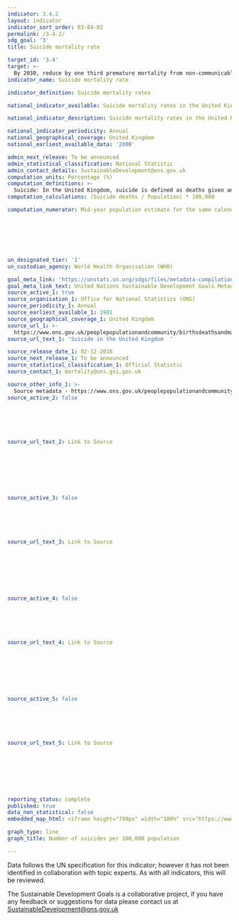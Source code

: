 ```yaml
---
indicator: 3.4.2
layout: indicator
indicator_sort_order: 03-04-02
permalink: /3-4-2/
sdg_goal: '3'
title: Suicide mortality rate

target_id: '3.4'
target: >-
  By 2030, reduce by one third premature mortality from non-communicable diseases through prevention and treatment and promote mental health and well-being
indicator_name: Suicide mortality rate

indicator_definition: Suicide mortality rates 

national_indicator_available: Suicide mortality rates in the United Kingdom 

national_indicator_description: Suicide mortality rates in the United Kingdom

national_indicator_periodicity: Annual
national_geographical_coverage: United Kingdom
national_earliest_available_data: '2000'

admin_next_release: To be announced
admin_statistical_classification: National Statistic
admin_contact_details: SustainableDevelopment@ons.gov.uk
computation_units: Percentage (%)
computation_definitions: >-
  Suicide: In the United Kingdom, suicide is defined as deaths given an underlying cause of intentional self-harm or injury/poisoning of undetermined intent. To calculate suicide mortality rates, we took the total number of registered suicides deaths in a year and divided by the population and multiplied by 100,000.
computation_calculations: (Suicide deaths / Population) * 100,000

computation_numerator: Mid-year population estimate for the same calendar year 







un_designated_tier: '1'
un_custodian_agency: World Health Organisation (WHO)

goal_meta_link: 'https://unstats.un.org/sdgs/files/metadata-compilation/Metadata-Goal-3.pdf'
goal_meta_link_text: United Nations Sustainable Development Goals Metadata (PDF 65.1 KB)
source_active_1: true
source_organisation_1: Office for National Statistics (ONS)
source_periodicity_1: Annual  
source_earliest_available_1: 1981
source_geographical_coverage_1: United Kingdom 
source_url_1: >-
  https://www.ons.gov.uk/peoplepopulationandcommunity/birthsdeathsandmarriages/deaths/datasets/suicidesintheunitedkingdomreferencetables
source_url_text_1: 'Suicide in the United Kingdom  '

source_release_date_1: 02-12-2016
source_next_release_1: To be announced
source_statistical_classification_1: Official Statistic
source_contact_1: mortality@ons.gsi.gov.uk   

source_other_info_1: >-
  Source metadata - https://www.ons.gov.uk/peoplepopulationandcommunity/birthsdeathsandmarriages/deaths/bulletins/suicidesintheunitedkingdom/2015registrations
source_active_2: false






source_url_text_2: Link to Source








source_active_3: false






source_url_text_3: Link to Source








source_active_4: false






source_url_text_4: Link to Source








source_active_5: false






source_url_text_5: Link to Source








reporting_status: complete
published: true
data_non_statistical: false
embedded_map_html: <iframe height="798px" width="100%" src="https://www.ons.gov.uk/visualisations/dvc529/multiline/index.html"></iframe>

graph_type: line
graph_title: Number of suicides per 100,000 population

---
```

Data follows the UN specification for this indicator; however it has not been identified in collaboration with topic experts. As with all indicators, this will be reviewed.
  
The Sustainable Development Goals is a collaborative project, if you have any feedback or suggestions for data please contact us at <SustainableDevelopment@ons.gov.uk>


